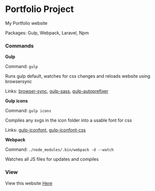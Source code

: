 # Portfolio Project
My Portfolio website

Packages: Gulp, Webpack, Laravel, Npm

### Commands


**Gulp**

Command: `gulp`

Runs gulp default, watches for css changes and reloads website using browsersync

Links: [browser-sync](https://www.npmjs.com/package/browser-sync), [gulp-sass](https://www.npmjs.com/package/gulp-sass), [gulp-autoprefixer](https://www.npmjs.com/package/gulp-autoprefixer)


**Gulp icons**

Command: `gulp icons`

Compiles any svgs in the icon folder into a usable font for css

Links: [gulp-iconfont](https://www.npmjs.com/package/gulp-iconfont), [gulp-iconfont-css](https://www.npmjs.com/package/gulp-iconfont-css)


**Webpack**

Command: `./node_modules/.bin/webpack -d --watch`

Watches all JS files for updates and compiles


### View

View this website [Here](http://george-bottomley.co.uk)

